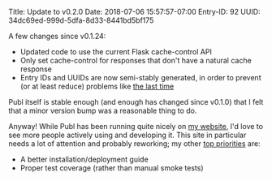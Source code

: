 Title: Update to v0.2.0
Date: 2018-07-06 15:57:57-07:00
Entry-ID: 92
UUID: 34dc69ed-999d-5dfa-8d33-8441bd5bf175

A few changes since v0.1.24:

* Updated code to use the current Flask cache-control API
* Only set cache-control for responses that don't have a natural cache response
* Entry IDs and UUIDs are now semi-stably generated, in order to prevent (or at least reduce) problems like [the last time](23)

Publ itself is stable enough (and enough has changed since v0.1.0) that I felt that a minor version bump was a reasonable thing to do.

Anyway! While Publ has been running quite nicely on [my website](https://beesbuzz.biz/), I'd love to see more people actively using and developing it. This site in particular needs a lot of attention and probably reworking; my other [top priorities](https://github.com/fluffy-critter/Publ/issues) are:

* A better installation/deployment guide
* Proper test coverage (rather than manual smoke tests)
